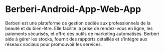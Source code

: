 # Berberi-Android-App-Web-App
Berberi est une plateforme de gestion dédiée aux professionnels de la beauté et du bien-être. Elle facilite la prise de rendez-vous en ligne, les paiements sécurisés, et offre des outils de marketing automatisés. Berberi aide à gérer les stocks, fournit des rapports détaillés et s'intègre aux réseaux sociaux pour promouvoir les services.

